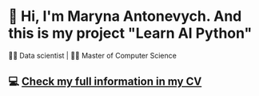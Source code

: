 # 👋 Hi, I'm Maryna Antonevych. And this is my project "Learn AI Python"
👩‍💻 Data scientist | 👩‍🎓 Master of Computer Science
<br/>

## 💻 [Check my full information in my CV](https://maricinnamon.github.io/)


